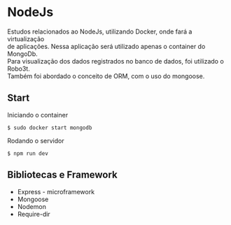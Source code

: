 <h1>NodeJs</h1>
<p>Estudos relacionados ao NodeJs, utilizando Docker, onde fará a virtualização</br>
de aplicações. Nessa aplicação será utilizado apenas o container do MongoDb.</br>
Para visualização dos dados registrados no banco de dados, foi utilizado o Robo3t.</br>
Também foi abordado o conceito de ORM, com o uso do mongoose.
</p>

<h2>Start</h2>
<span>Iniciando o container</span>

```
$ sudo docker start mongodb
```
<span>Rodando o servidor</span>

```
$ npm run dev
```
<h2>Bibliotecas e Framework</h2>
<ul>
  <li>Express - microframework</li>
  <li>Mongoose</li>
  <li>Nodemon</li>
  <li>Require-dir</li>
</ul>
